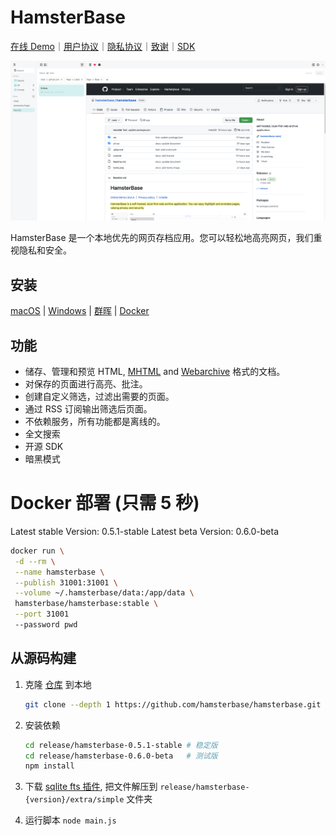 # HamsterBase

[在线 Demo](https://hamsterbase.onrender.com)｜[用户协议](https://hamsterbase.com/redirect?to=eula&lang=zh-CN)｜[隐私协议](https://hamsterbase.com/redirect?to=privacy&lang=zh-CN)｜[致谢](https://hamsterbase.com/redirect?to=credits&lang=zh-CN)｜[SDK](https://www.npmjs.com/package/@hamsterbase/sdk)

![](https://raw.githubusercontent.com/hamsterbase/hamsterbase/main/home.png)

HamsterBase 是一个本地优先的网页存档应用。您可以轻松地高亮网页，我们重视隐私和安全。

## 安装

[macOS](https://hamsterbase.com/redirect?to=install-macos&lang=zh-CN) | [Windows](https://hamsterbase.com/redirect?to=install-windows&lang=zh-CN) | [群晖](https://hamsterbase.com/redirect?to=install-synology&lang=zh-CN) | [Docker](https://hamsterbase.com/redirect?to=install-docker&lang=zh-CN)

## 功能

- 储存、管理和预览 HTML, [MHTML](https://en.wikipedia.org/wiki/MHTML) and [Webarchive](https://en.wikipedia.org/wiki/Webarchive) 格式的文档。
- 对保存的页面进行高亮、批注。
- 创建自定义筛选，过滤出需要的页面。
- 通过 RSS 订阅输出筛选后页面。
- 不依赖服务，所有功能都是离线的。
- 全文搜索
- 开源 SDK
- 暗黑模式

# Docker 部署 (只需 5 秒)

Latest stable Version: 0.5.1-stable Latest beta Version: 0.6.0-beta

```bash
docker run \
 -d --rm \
 --name hamsterbase \
 --publish 31001:31001 \
 --volume ~/.hamsterbase/data:/app/data \
 hamsterbase/hamsterbase:stable \
 --port 31001
 --password pwd
```

## 从源码构建

1. 克隆 [仓库](https://github.com/hamsterbase/hamsterbase) 到本地

   ```bash
   git clone --depth 1 https://github.com/hamsterbase/hamsterbase.git
   ```

2. 安装依赖

   ```bash
   cd release/hamsterbase-0.5.1-stable # 稳定版
   cd release/hamsterbase-0.6.0-beta   # 测试版
   npm install
   ```

3. 下载 [sqlite fts 插件](https://github.com/wangfenjin/simple/releases), 把文件解压到 `release/hamsterbase-{version}/extra/simple` 文件夹
4. 运行脚本 `node main.js`
